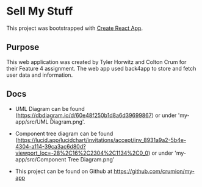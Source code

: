 # Sell My Stuff

This project was bootstrapped with [Create React App](https://github.com/facebook/create-react-app).

## Purpose

This web application was created by Tyler Horwitz and Colton Crum for their Feature 4 assignment. The web app used back4app to store and fetch user data and information.

## Docs

- UML Diagram can be found (https://dbdiagram.io/d/60e48f250b1d8a6d39699867) or under 'my-app/src/UML Diagram.png'.

- Component tree diagram can be found (https://lucid.app/lucidchart/invitations/accept/inv_8931a9a2-5b4e-4304-a114-39ca3ac6d80d?viewport_loc=-28%2C16%2C2304%2C1134%2C0_0) or under 'my-app/src/Component Tree Diagram.png'

- This project can be found on Github at https://github.com/crumion/my-app
